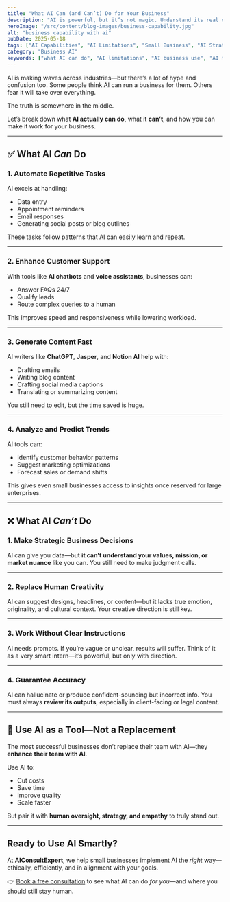 ```yaml
---
title: "What AI Can (and Can’t) Do for Your Business"
description: "AI is powerful, but it’s not magic. Understand its real capabilities—and limits—so you can use it wisely in your business."
heroImage: "/src/content/blog-images/business-capability.jpg"
alt: "business capability with ai"
pubDate: 2025-05-18
tags: ["AI Capabilities", "AI Limitations", "Small Business", "AI Strategy"]
category: "Business AI"
keywords: ["what AI can do", "AI limitations", "AI business use", "AI myths", "small business AI"]
---
```


AI is making waves across industries—but there’s a lot of hype and confusion too. Some people think AI can run a business for them. Others fear it will take over everything.

The truth is somewhere in the middle.

Let’s break down what **AI actually can do**, what it **can’t**, and how you can make it work for your business.

---

## ✅ What AI *Can* Do

### 1. **Automate Repetitive Tasks**
AI excels at handling:
- Data entry
- Appointment reminders
- Email responses
- Generating social posts or blog outlines

These tasks follow patterns that AI can easily learn and repeat.

---

### 2. **Enhance Customer Support**
With tools like **AI chatbots** and **voice assistants**, businesses can:
- Answer FAQs 24/7  
- Qualify leads  
- Route complex queries to a human

This improves speed and responsiveness while lowering workload.

---

### 3. **Generate Content Fast**
AI writers like **ChatGPT**, **Jasper**, and **Notion AI** help with:
- Drafting emails
- Writing blog content
- Crafting social media captions
- Translating or summarizing content

You still need to edit, but the time saved is huge.

---

### 4. **Analyze and Predict Trends**
AI tools can:
- Identify customer behavior patterns
- Suggest marketing optimizations
- Forecast sales or demand shifts

This gives even small businesses access to insights once reserved for large enterprises.

---

## ❌ What AI *Can’t* Do

### 1. **Make Strategic Business Decisions**
AI can give you data—but **it can’t understand your values, mission, or market nuance** like you can. You still need to make judgment calls.

---

### 2. **Replace Human Creativity**
AI can suggest designs, headlines, or content—but it lacks true emotion, originality, and cultural context. Your creative direction is still key.

---

### 3. **Work Without Clear Instructions**
AI needs prompts. If you’re vague or unclear, results will suffer. Think of it as a very smart intern—it’s powerful, but only with direction.

---

### 4. **Guarantee Accuracy**
AI can hallucinate or produce confident-sounding but incorrect info. You must always **review its outputs**, especially in client-facing or legal content.

---

## 🧠 Use AI as a Tool—Not a Replacement

The most successful businesses don’t replace their team with AI—they **enhance their team with AI**.

Use AI to:
- Cut costs
- Save time
- Improve quality
- Scale faster

But pair it with **human oversight, strategy, and empathy** to truly stand out.

---

## Ready to Use AI Smartly?

At **AIConsultExpert**, we help small businesses implement AI the *right* way—ethically, efficiently, and in alignment with your goals.

👉 [Book a free consultation](#) to see what AI can do *for you*—and where you should still stay human.
